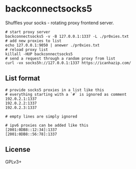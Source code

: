 # backconnectsocks5

Shuffles your socks - rotating proxy frontend server.

    # start proxy server
    backconnectsocks5 -v -B 127.0.0.1:1337 -L ./pr0xies.txt
    # add new proxies to list
    echo 127.0.0.1:9050 | anewer ./pr0xies.txt
    # reload proxy list
    killall -HUP backconnectsocks5
    # send a request through a random proxy from list
    curl -vx socks5h://127.0.0.1:1337 https://icanhazip.com/

## List format

    # provide socks5 proxies in a list like this
    # everything starting with a `#` is ignored as comment
    192.0.2.1:1337
    192.0.2.2:1337
    192.0.2.3:1337

    # empty lines are simply ignored

    # ipv6 proxies can be added like this
    [2001:0DB8::12:34]:1337
    [2001:0DB8::56:78]:1337

## License

GPLv3+
